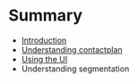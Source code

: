 # Summary

* [Introduction](README.md)
* [Understanding contactplan](UnderstandingContactplan.md)
* [Using the UI](UsingUI.md)
* Understanding segmentation

